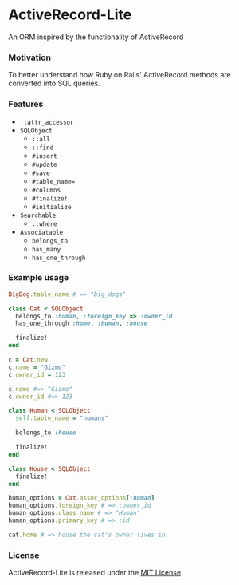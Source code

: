 # ActiveRecord-Lite
An ORM inspired by the functionality of ActiveRecord

### Motivation
To better understand how Ruby on Rails' ActiveRecord methods are converted into SQL queries.

### Features
+ `::attr_accessor`
+ `SQLObject`
  + `::all`
  + `::find`
  + `#insert`
  + `#update`
  + `#save`
  + `#table_name=`
  + `#columns`
  + `#finalize!`
  + `#initialize`
+ `Searchable`
  + `::where`
+ `Associatable`
  + `belongs_to`
  + `has_many`
  + `has_one_through`

### Example usage
```ruby
BigDog.table_name # => "big_dogs"

class Cat < SQLObject
  belongs_to :human, :foreign_key => :owner_id
  has_one_through :home, :human, :house

  finalize!
end

c = Cat.new
c.name = "Gizmo"
c.owner_id = 123

c.name #=> "Gizmo"
c.owner_id #=> 123

class Human < SQLObject
  self.table_name = "humans"

  belongs_to :house

  finalize!
end

class House < SQLObject
  finalize!
end

human_options = Cat.assoc_options[:human]
human_options.foreign_key # => :owner_id
human_options.class_name # => "Human"
human_options.primary_key # => :id

cat.home # => house the cat's owner lives in.
```

### License
ActiveRecord-Lite is released under the [MIT License](http://www.opensource.org/licenses/MIT).
